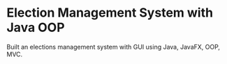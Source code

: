 # Election Management System with Java OOP
Built an elections management system with GUI using Java, JavaFX, OOP, MVC.
